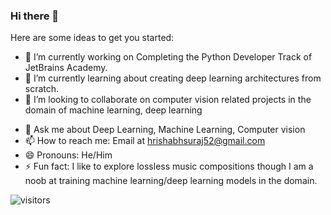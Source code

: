 ### Hi there 👋

<!--
**Suraj520/Suraj520** is a ✨ _special_ ✨ repository because its `README.md` (this file) appears on your GitHub profile.
-->
Here are some ideas to get you started:

- 🔭 I’m currently working on Completing the Python Developer Track of JetBrains Academy.
- 🌱 I’m currently learning about creating deep learning architectures from scratch.
- 👯 I’m looking to collaborate on computer vision related projects in the domain of  machine learning, deep learning
<!--- 🤔 I’m looking for help with -->
- 💬 Ask me about Deep Learning, Machine Learning, Computer vision
- 📫 How to reach me: Email at hrishabhsuraj52@gmail.com
- 😄 Pronouns: He/Him
- ⚡ Fun fact: I like to explore lossless music compositions though I am a noob at training machine learning/deep learning models in the domain.

![visitors](https://visitor-badge.glitch.me/badge?page_id=page.id)
